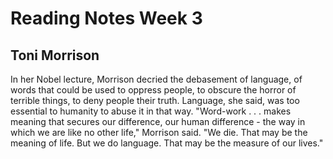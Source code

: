 # Reading Notes Week 3

## Toni Morrison

In her Nobel lecture, Morrison decried the debasement of language, of words that could be used to oppress people, to obscure the horror of terrible things, to deny people their truth. Language, she said, was too essential to humanity to abuse it in that way. "Word-work . . . makes meaning that secures our difference, our human difference - the way in which we are like no other life," Morrison said. "We die. That may be the meaning of life. But we do language. That may be the measure of our lives."

